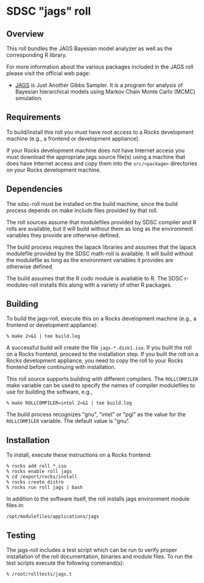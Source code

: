 # SDSC "jags" roll

## Overview

This roll bundles the JAGS Bayesian model analyzer as well as the corresponding R library.

For more information about the various packages included in the JAGS roll please
visit the official web page:

- <a href="http://mcmc-jags.sourceforge.net" target="_blank">JAGS</a> is Just Another Gibbs Sampler.  It is a program for analysis of Bayesian hierarchical models using Markov Chain Monte Carlo (MCMC) simulation.


## Requirements

To build/install this roll you must have root access to a Rocks development
machine (e.g., a frontend or development appliance).

If your Rocks development machine does *not* have Internet access you must
download the appropriate jags source file(s) using a machine that does
have Internet access and copy them into the `src/<package>` directories on your
Rocks development machine.


## Dependencies

The sdsc-roll must be installed on the build machine, since the build process
depends on make include files provided by that roll.

The roll sources assume that modulefiles provided by SDSC compiler and R
rolls are available, but it will build without them as long as the environment
variables they provide are otherwise defined.

The build process requires the lapack libraries and assumes that the lapack
modulefile provided by the SDSC math-roll is available.  It will build without
the modulefile as long as the environment variables it provides are otherwise
defined.

The build assumes that the R codo module is available to R. The
SDSC r-modules-roll installs this along with a variety of other R packages.

## Building

To build the jags-roll, execute this on a Rocks development
machine (e.g., a frontend or development appliance):

```shell
% make 2>&1 | tee build.log
```

A successful build will create the file `jags-*.disk1.iso`.  If you built the
roll on a Rocks frontend, proceed to the installation step. If you built the
roll on a Rocks development appliance, you need to copy the roll to your Rocks
frontend before continuing with installation.

This roll source supports building with different compilers.
The `ROLLCOMPILER` make variable can be used to
specify the names of compiler modulefiles to use for building the
software, e.g.,

```shell
% make ROLLCOMPILER=intel 2>&1 | tee build.log
```

The build process recognizes "gnu", "intel" or "pgi" as the value for the
`ROLLCOMPILER` variable.  The default value is "gnu".


## Installation

To install, execute these instructions on a Rocks frontend:

```shell
% rocks add roll *.iso
% rocks enable roll jags
% cd /export/rocks/install
% rocks create distro
% rocks run roll jags | bash
```

In addition to the software itself, the roll installs jags environment
module files in:

```shell
/opt/modulefiles/applications/jags
```


## Testing

The jags-roll includes a test script which can be run to verify proper
installation of the roll documentation, binaries and module files. To
run the test scripts execute the following command(s):

```shell
% /root/rolltests/jags.t 
```
